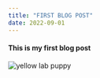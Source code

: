 ```yaml
---
title: "FIRST BLOG POST"
date: 2022-09-01
---
```


#### This is my first blog post

![yellow lab puppy](https://pngimg.com/uploads/dog/dog_PNG50331.png)
